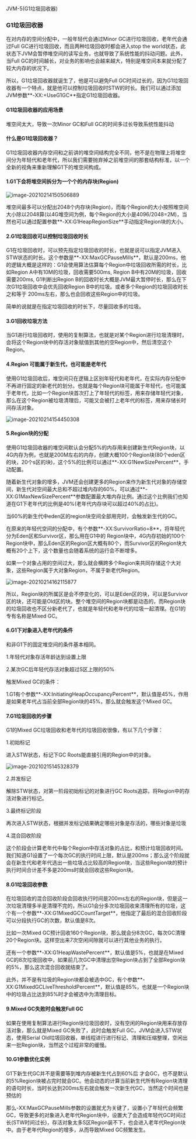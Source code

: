 JVM-5(G1垃圾回收器)

### G1垃圾回收器

在对内存的空间分配中，一般年轻代会通过Minor GC进行垃圾回收，老年代会通过Full GC进行垃圾回收，而且两种垃圾回收时都会进入stop the world状态，此状态下JVM会暂停堆空间的读写业务，也就导致了系统性能的抖动问题。此外，当Full GC的时间越长，对业务的影响也会越来越大，特别是堆空间本来就分配了较大内存的状况下。

所以，G1垃圾回收器就诞生了，他是可以避免Full GC时间过长的，因为G1垃圾回收器有一个特点，就是他可以控制垃圾回收时STW的时长。我们可以通过添加JVM参数**-XX:+UseG1GC**指定G1垃圾回收器。

#### G1垃圾回收器的应用场景

堆空间太大，导致一次Minor GC和Full GC的时间多过长导致系统性能抖动

#### 什么是G1垃圾回收器？

G1垃圾回收器内存空间和之前讲的堆空间结构完全不同，他不是在物理上将堆空间分为年轻代和老年代，所以我们需要抛弃掉之前堆空间的那套结构标准，以一个全新的视角来重新理解G1下的堆空间构成。

#### **1.G1下会将堆空间拆分为一个个的内存块(Region)**

![image-20210214150506889](https://alex-img-1253982387.cos.ap-nanjing.myqcloud.com/Typora/20210214150515.png)

堆空间最多可以分配出2048个内存块(Region)，而每个Region的大小按照堆空间大小除以2048算(以4G堆空间为例，每个Region的大小是4096/2048=2M)，当然也可以通过配置参数**-XX:G1HeapRegionSize**手动指定Region块的大小。

#### **2.G1垃圾回收可以控制垃圾回收时长**

G1在垃圾回收时，可以预先指定垃圾回收的时长，也就是说可以指定JVM进入STW状态的时长。这个参数是**-XX:MaxGCPauseMills**，默认是200ms，他的逻辑大概是这样的：G1会使用算法估算每个Region中垃圾回收所需的时长，比如Region A中有10M的垃圾，回收需要500ms, Region B中有20M的垃圾，回收需要200ms, G1判断出Region B的回收时长大概是JVM最大暂停时长，那么在下次G1垃圾回收中会优先回收Region B中的垃圾。或者多个Region的垃圾回收时长之和等于 200ms左右，那么也会回收这些Region中的垃圾。

简单的说就是在指定垃圾回收的时长下，尽量回收多的垃圾。

#### **3.G1回收垃圾方法**

当G1进行垃圾回收时，使用的复制算法，也就是对某个Region进行垃圾清理时，会将这个Region块中的存活对象赋值到其他的空Region中，然后清空这个Region。

#### **4.Region 可能属于新生代，也可能是老年代**

使用G1垃圾回收后，堆空间只在逻辑上区别年轻代和老年代，在实际内存分配中不再进行固定的新老代的划分。也就是每个Region块可能属于年轻代，也可能属于老年代，比如一个Region块首次打上了年轻代的标签，用来存储年轻代对象，那么在这个Region被垃圾清理后，可能又会被打上老年代的标签，用来存储长时间存活对象。

![image-20210214154450308](https://alex-img-1253982387.cos.ap-nanjing.myqcloud.com/Typora/20210214154450.png)

#### **5.Region块的分配**

使用G1垃圾回收器的堆空间默认会分配5%的内存用来创建新生代Region块，以4G内存为例，也就是200M左右的内存，创建大概100个Region块(80个eden区的块，20个s区的块)，这个5%的比例可以通过**-XX:G1NewSizePercent**，手动配置。

随着新生代对象的增多，JVM还会创建更多的Region来作为新生代对象的存储空间，新生代对空间最大总和不超过堆内存的60%，可以通过**-XX:G1MaxNewSizePercent**参数配置最大堆内存比例。通过这个比例我们也知道在G1下老年代的比例是40%(老年代内存块可以超过40%的占比)。

当60%的新生代中eden区的region块空间全部用完时，会触发新生代的GC。

在原来的年轻代空间的分配中，有个参数**-XX:SurvivorRatio=8**，将年轻代分为Eden区和Survivor区，那么用在G1中的 Region块中，4G内存初始的100个Region块中，那么Eden区的Region区大概有80个，而Survivor区的Region块大概有20个上下，这个数量也会随着系统的运行会不断增多。

如果一个对象占用的空间过大，那么就会横跨多个Region来共同存储这个大对象，这些Region属于大对象Region，不属于新老代Region。

![image-20210214162115877](https://alex-img-1253982387.cos.ap-nanjing.myqcloud.com/Typora/20210214162115.png)

所以，Region块的所属区是会不停变化的，可以是Eden区的块，可以是Survivor区的块，还可能是Old区的块。整个堆空间的Region块都是动态的，而Region块的垃圾回收也不区分新老代了，也就是年轻代和老年代的垃圾一起清理。在G1的专有名称是Mixed GC。

#### **6.G1下对象进入老年代的条件**

和非G1下的固定堆空间的条件基本相同。

1.年轻代对象存活年龄达到设置上限

2.某次GC后年轻代存活对象超过S区上限的50%

触发Mixed GC的条件：

1.G1有个参数**-XX:InitiatingHeapOccupancyPercent**，默认值是45%，作用是如果老年代占当前全部Region块的45%，那么就会触发这个Mixed GC。

#### **7.G1垃圾回收的步骤**

G1的Mixed GC垃圾回收和老年代的垃圾回收很像，有以下几个步骤：

1.初始标记

进入STW状态，标记下GC Roots能直接引用的Region中的对象。

![image-20210215145328379](https://alex-img-1253982387.cos.ap-nanjing.myqcloud.com/Typora/20210215161246.png)

2.并发标记

解除STW状态，对第一阶段初始标记的对象进行GC Roots追踪，将Region中的存活对象进行标记。

3.最终标记阶段

再次进入STW状态，根据并发标记结果确定哪些对象是存活的，哪些对象是垃圾

4.混合回收阶段

这个阶段会计算老年代中每个Region中存活对象的占比，和预计垃圾回收时间。我们知道G1设置了一个每次GC的执行时间上限，默认是200ms；那么这个阶段就会在新生代和老年代选出一些垃圾占比较高的Region块，当这些Region块的预计执行时间合计差不多是200ms时就会回收这些Region块。

#### 8.G1垃圾回收参数

在垃圾回收的混合回收阶段会回收执行时间是200ms左右的Region块，但是这一次垃圾清理多半是清理不完的，所以G1会分多次垃圾回收来清理所有的垃圾，这个有一个参数**-XX:G1MixedGCCountTarget**，他指定了最后的混合回收阶段可以分段执行GC的次数，默认值是8次。

比如一次Mixed GC预计回收160个Region块，那么就会分8次GC，每次GC清理20个Region块。这样空出来7次空闲间隙就可以进行其他业务的执行。

还有一个参数**-XX:G1HeapWastePercent**，默认值是5%，也就是在Mixed GC的8次垃圾回收中，如果前几次GC中清理出空Region块占到了全部Region块的5%，那么这次混合回收就结束了。

此外，并不是有垃圾的Region块都会被选中GC，有个参数**-XX:G1MixedGCLiveThresholdPercent**，默认值是85%，也就是一个Region块中的垃圾占比达到85%时才会被选中为清理目标。

#### **9.Mixed GC失败时会触发Full GC**

如果在使用复制算法进行Region块垃圾回收时，没有空闲的Region块用来存放存活对象，那么就是Mixed GC失败了，此时会触发Full GC，JVM会进入STW状态，使用Serial Old垃圾回收器，单线程进行进行标记、清理和压缩整理，空闲出来一批Region块，当然这个过程非常的缓慢。

#### 10.G1参数优化实例

G1下新生代GC并不是需要等到堆内存被新生代占到60%后 才会GC，也不是默认的5%Region块被占完时就会GC。他会动态的计算当前新生代所有Region块清理的语句时长，当时长达到200ms左右就会触发一次新生代GC，当然这个时间也是预估的

那么-XX:MaxGCPauseMills参数的设置就尤为关键了，设置小了年轻代会频繁GC，导致更多的对象进入老年代Region块中，设置大了会造成年轻代GC时间过长(STW时间过长)，存活对象太多S区Region装不下，也会进入老年代Region块中。由于老年代Region的增多，从而导致Mixed GC频繁发生。
